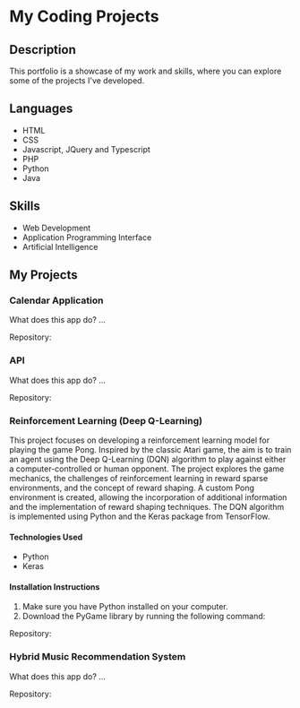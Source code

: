 
# My Coding Projects

## Description

This portfolio is a showcase of my work and skills, where you can explore some of the projects I've developed.

## Languages 

- HTML
- CSS
- Javascript, JQuery and Typescript
- PHP
- Python
- Java

## Skills

- Web Development 
- Application Programming Interface
- Artificial Intelligence

## My Projects



### Calendar Application

What does this app do? ...

Repository:

### API

What does this app do? ...

Repository:


### Reinforcement Learning (Deep Q-Learning)

This project focuses on developing a reinforcement learning model for playing the game Pong. Inspired by the classic Atari game, the aim is to train an agent using the Deep Q-Learning (DQN) algorithm to play against either a computer-controlled or human opponent. The project explores the game mechanics, the challenges of reinforcement learning in reward sparse environments, and the concept of reward shaping. A custom Pong environment is created, allowing the incorporation of additional information and the implementation of reward shaping techniques. The DQN algorithm is implemented using Python and the Keras package from TensorFlow.

#### Technologies Used

- Python
- Keras

#### Installation Instructions

1. Make sure you have Python installed on your computer.
2. Download the PyGame library by running the following command:

Repository:

### Hybrid Music Recommendation System

What does this app do? ...

Repository:
